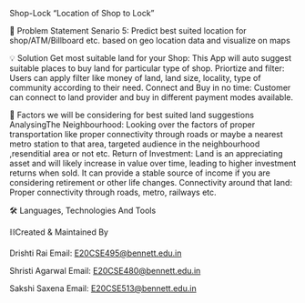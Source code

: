 Shop-Lock
“Location of Shop to Lock”

🛒 Problem Statement
Senario 5: Predict best suited location for shop/ATM/Billboard etc. based on geo location data and visualize on maps

💡 Solution
Get most suitable land for your Shop: This App will auto suggest suitable places to buy land for particular type of shop.
Priortize and filter: Users can apply filter like money of land, land size, locality, type of community according to their need.
Connect and Buy in no time: Customer can connect to land provider and buy in different payment modes available.

🔑 Factors we will be considering for best suited land suggestions
AnalysingThe Neighbourhood: 
Looking over the factors of proper transportation like proper connectivity through roads or maybe a nearest metro station to that area, targeted audience in the neighbourhood ,resenditial area or not etc.
Return of Investment:
Land is an appreciating asset and will likely increase in value over time, leading to higher investment returns when sold. It can provide a stable source of income if you are considering retirement or other life changes.
Connectivity around that land:
Proper connectivity through roads, metro, railways etc.

🛠 Languages, Technologies And Tools


⛓️Created & Maintained By

Drishti Rai Email: E20CSE495@bennett.edu.in

Shristi Agarwal Email: E20CSE480@bennett.edu.in

Sakshi Saxena Email: E20CSE513@bennett.edu.in
